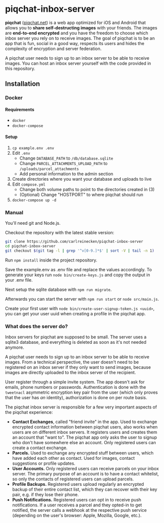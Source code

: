 # piqchat-inbox-server
**piqchat** ([piqchat.net](https://piqchat.net)) is a web app optimized for iOS and Android that allows you to **share self-destructing images** with your friends. The images are **end-to-end encrypted** and you have the freedom to choose which inbox server you rely on to receive images. The goal of piqchat is to be an app that is fun, social in a good way, respects its users and hides the complexity of encryption and server federation.

A piqchat user needs to sign up to an inbox server to be able to receive images. You can host an inbox server yourself with the code provided in this repository.

## Installation
### Docker
#### Requirements
- `docker`
- `docker-compose`

#### Setup
1. `cp example.env .env`
2. Edit `.env`
    - Change `DATABASE_PATH` to `/db/database.sqlite`
    - Change `PARCEL_ATTACHMENTS_UPLOAD_PATH` to `/uploads/parcel_attachments`
    - Add personal information to the admin section
3. Create directories where you want your database and uploads to live
4. Edit `compose.yml`
    - Change both volume paths to point to the directories created in (3)
    - (Optional) Change "HOSTPORT" to where piqchat should run
5. `docker-compose up -d`

### Manual
You'll need git and Node.js.

Checkout the repository with the latest stable version:

```sh
git clone https://github.com/carlreinecken/piqchat-inbox-server
cd piqchat-inbox-server
git checkout $(git tag -l | grep '^v[0-9.]*$' | sort -V | tail -n 1)
```

Run `npm install` inside the project repository.

Save the example.env as .env file and replace the values accordingly. To generate your keys run `node bin/create-keys.js` and copy the output in your .env file.

Next setup the sqlite database with `npm run migrate`.

Afterwards you can start the server with `npm run start` or `node src/main.js`.

Create your first user with `node bin/create-user-signup-token.js <uuid>`, you can get your user uuid when creating a profile in the piqchat app.

### What does the server do?

Inbox servers for piqchat are supposed to be small. The server uses a sqlite3 database, and everything is deleted as soon as it's not needed anymore.

A piqchat user needs to sign up to an inbox server to be able to receive images. From a technical perspective, the user doesn't need to be registered on an inbox server if they only want to send images, because images are directly uploaded to the inbox server of the recipient.

User register through a simple invite system. The app doesn't ask for emails, phone numbers or passwords. Authentication is done with the `tweetnacl` asymmetric encryption key pair from the user (which only proves that the user has *an* identity), authorization is done on per route basis.

The piqchat inbox server is responsible for a few very important aspects of the piqchat experience:

- **Contact Exchanges**, called "friend invite" in the app. Used to exchange encrypted contact information between piqchat users, also works when users are on different inbox servers. It registers users and creates them an account that "want to". The piqchat app only asks the user to signup who don't have somewhere else an account. Only registered users can create a contact exchange.
- **Parcels.** Used to exchange any encrypted stuff between users, which have added each other as contact. Used for images, contact suggestions or profile updates.
- **User Accounts.** Only registered users can receive parcels on your inbox server. The primary purpose of an account is to have a contact whitelist, so only the contacts of registered users can upload parcels.
- **Profile Backups.** Registered users upload regularly an encrypted backup of their entire contact list, which they can recover with their key pair, e.g. if they lose their phone.
- **Push Notifications.** Registered users can opt in to receive push notifications. If a user receives a parcel and they opted-in to get notified, the server calls a webhook at the respective push service (depending on the user's browser: Apple, Mozilla, Google, etc.).
